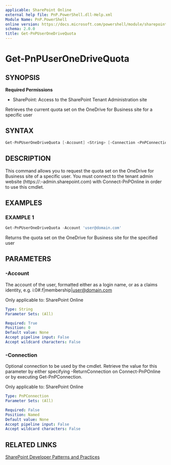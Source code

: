 ```yaml
---
applicable: SharePoint Online
external help file: PnP.PowerShell.dll-Help.xml
Module Name: PnP.PowerShell
online version: https://docs.microsoft.com/powershell/module/sharepoint-pnp/get-pnpuseronedrivequota
schema: 2.0.0
title: Get-PnPUserOneDriveQuota
---
```


# Get-PnPUserOneDriveQuota

## SYNOPSIS

**Required Permissions**

* SharePoint: Access to the SharePoint Tenant Administration site

Retrieves the current quota set on the OneDrive for Business site for a specific user

## SYNTAX

```powershell
Get-PnPUserOneDriveQuota [-Account] <String> [-Connection <PnPConnection>] [<CommonParameters>]
```

## DESCRIPTION
This command allows you to request the quota set on the OneDrive for Business site of a specific user. You must connect to the tenant admin website (https://:<tenant>-admin.sharepoint.com) with Connect-PnPOnline in order to use this cmdlet.

## EXAMPLES

### EXAMPLE 1
```powershell
Get-PnPUserOneDriveQuota -Account 'user@domain.com'
```

Returns the quota set on the OneDrive for Business site for the specified user

## PARAMETERS

### -Account
The account of the user, formatted either as a login name, or as a claims identity, e.g. i:0#.f|membership|user@domain.com

Only applicable to: SharePoint Online

```yaml
Type: String
Parameter Sets: (All)

Required: True
Position: 0
Default value: None
Accept pipeline input: False
Accept wildcard characters: False
```

### -Connection
Optional connection to be used by the cmdlet. Retrieve the value for this parameter by either specifying -ReturnConnection on Connect-PnPOnline or by executing Get-PnPConnection.

Only applicable to: SharePoint Online

```yaml
Type: PnPConnection
Parameter Sets: (All)

Required: False
Position: Named
Default value: None
Accept pipeline input: False
Accept wildcard characters: False
```

## RELATED LINKS

[SharePoint Developer Patterns and Practices](https://aka.ms/sppnp)